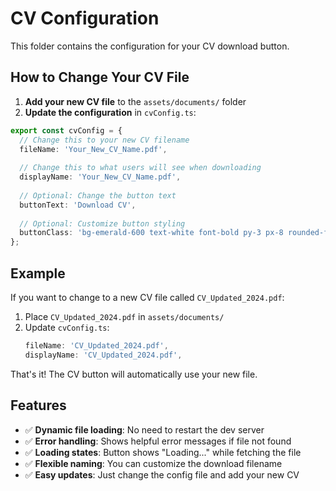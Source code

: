 # CV Configuration

This folder contains the configuration for your CV download button.

## How to Change Your CV File

1. **Add your new CV file** to the `assets/documents/` folder
2. **Update the configuration** in `cvConfig.ts`:

```typescript
export const cvConfig = {
  // Change this to your new CV filename
  fileName: 'Your_New_CV_Name.pdf',
  
  // Change this to what users will see when downloading
  displayName: 'Your_New_CV_Name.pdf',
  
  // Optional: Change the button text
  buttonText: 'Download CV',
  
  // Optional: Customize button styling
  buttonClass: 'bg-emerald-600 text-white font-bold py-3 px-8 rounded-full hover:bg-emerald-500 transition-all duration-300 transform hover:-translate-y-1'
};
```

## Example

If you want to change to a new CV file called `CV_Updated_2024.pdf`:

1. Place `CV_Updated_2024.pdf` in `assets/documents/`
2. Update `cvConfig.ts`:
   ```typescript
   fileName: 'CV_Updated_2024.pdf',
   displayName: 'CV_Updated_2024.pdf',
   ```

That's it! The CV button will automatically use your new file.

## Features

- ✅ **Dynamic file loading**: No need to restart the dev server
- ✅ **Error handling**: Shows helpful error messages if file not found
- ✅ **Loading states**: Button shows "Loading..." while fetching the file
- ✅ **Flexible naming**: You can customize the download filename
- ✅ **Easy updates**: Just change the config file and add your new CV

